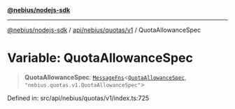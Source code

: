 [**@nebius/nodejs-sdk**](../../../../../README.md)

---

[@nebius/nodejs-sdk](../../../../../README.md) / [api/nebius/quotas/v1](../README.md) / QuotaAllowanceSpec

# Variable: QuotaAllowanceSpec

> **QuotaAllowanceSpec**: [`MessageFns`](../../../../../runtime/protos/core/interfaces/MessageFns.md)\<[`QuotaAllowanceSpec`](../interfaces/QuotaAllowanceSpec.md), `"nebius.quotas.v1.QuotaAllowanceSpec"`\>

Defined in: src/api/nebius/quotas/v1/index.ts:725
